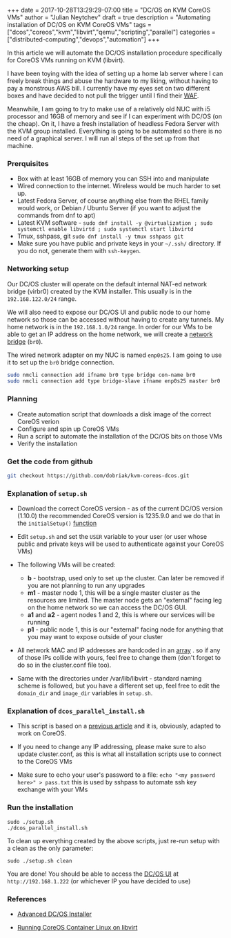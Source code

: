 +++
date = 2017-10-28T13:29:29-07:00
title = "DC/OS on KVM CoreOS VMs"
author = "Julian Neytchev"
draft = true
description = "Automating installation of DC/OS on KVM CoreOS VMs"
tags = ["dcos","coreos","kvm","libvirt","qemu","scripting","parallel"]
categories = ["distributed-computing","devops","automation"]
+++

In this article we will automate the DC/OS installation procedure specifically for CoreOS VMs running on KVM (libvirt).

<!--more-->

I have been toying with the idea of setting up a home lab server where I can freely break things and abuse the hardware to my liking, without having to pay a monstrous AWS bill. I currently have my eyes set on two different boxes and have decided to not pull the trigger until I find their [WAF](https://en.wikipedia.org/wiki/Wife_acceptance_factor). 

Meanwhile, I am going to try to make use of a relatively old NUC with i5 processor and 16GB of memory and see if I can experiment with DC/OS (on the cheap). On it, I have a fresh installation of headless Fedora Server with the KVM group installed. Everything is going to be automated so there is no need of a graphical server. I will run all steps of the set up from that machine.

### Prerquisites
* Box with at least 16GB of memory you can SSH into and manipulate
* Wired connection to the internet. Wireless would be much harder to set up.
* Latest Fedora Server, of course anything else from the RHEL family would work, or Debian / Ubuntu Server (if you want to adjust the commands from dnf to apt)
* Latest KVM software - ```sudo dnf install -y @virtualization ; sudo systemctl enable libvirtd ; sudo systemctl start libvirtd```
* Tmux, sshpass, git ```sudo dnf install -y tmux sshpass git```
* Make sure you have public and private keys in your ```~/.ssh/``` directory. If you do not, generate them with ```ssh-keygen```.

### Networking setup

Our DC/OS cluster will operate on the default internal NAT-ed network bridge (virbr0) created by the KVM installer. This usually is in the ```192.168.122.0/24``` range.

We will also need to expose our DC/OS UI and public node to our home network so those can be accessed without having to create any tunnels. 
My home network is in the ```192.168.1.0/24``` range. In order for our VMs to be able to get an IP address on the home network, we will create a [network bridge](https://fedoramagazine.org/build-network-bridge-fedora/) (```br0```).

The wired network adapter on my NUC is named ```enp0s25```. I am going to use it to set up the ```br0``` bridge connection.

``` bash
sudo nmcli connection add ifname br0 type bridge con-name br0
sudo nmcli connection add type bridge-slave ifname enp0s25 master br0
```

### Planning
* Create automation script that downloads a disk image of the correct CoreOS verion
* Configure and spin up CoreOS VMs
* Run a script to automate the installation of the DC/OS bits on those VMs
* Verify the installation


### Get the code from github

``` bash
git checkout https://github.com/dobriak/kvm-coreos-dcos.git
```

### Explanation of ```setup.sh```
* Download the correct CoreOS version - as of the current DC/OS version (1.10.0) the recommended CoreOS version is 1235.9.0 and we do that in the ```initialSetup()``` [function](https://github.com/dobriak/kvm-coreos-dcos/blob/a19e10fc6162c2ce9f8eefa417e3b66bfbdc8ddb/setup.sh#L9)

* Edit ```setup.sh``` and set the ```USER``` variable to your user (or user whose public and private keys will be used to authenticate against your CoreOS VMs)

* The following VMs will be created:
    * **b** - bootstrap, used only to set up the cluster. Can later be removed if you are not planning to run any upgrades
    * **m1** - master node 1, this will be a single master cluster as the resources are limited. The master node gets an "external" facing leg on the home network so we can access the DC/OS GUI.
    * **a1** and **a2** - agent nodes 1 and 2, this is where our services will be running
    * **p1** - public node 1, this is our "external" facing node for anything that you may want to expose outside of your cluster

* All network MAC and IP addresses are hardcoded in an [array](https://github.com/dobriak/kvm-coreos-dcos/blob/a19e10fc6162c2ce9f8eefa417e3b66bfbdc8ddb/setup.sh#L161) . so if any of those IPs collide with yours, feel free to change them (don't forget to do so in the cluster.conf file too).

* Same with the directories under /var/lib/libvirt - standard naming scheme is followed, but you have a different set up, feel free to edit the ```domain_dir``` and ```image_dir``` variables in ```setup.sh```.

### Explanation of ```dcos_parallel_install.sh```
* This script is based on a [previous article](https://dobriak.github.io/post/automated-advanced-dcos-installation/) and it is, obviously, adapted to work on CoreOS.

* If you need to change any IP addressing, please make sure to also update cluster.conf, as this is what all installation scripts use to connect to the CoreOS VMs

* Make sure to echo your user's password to a file: ```echo "<my password here>" > pass.txt``` this is used by sshpass to automate ssh key exchange with your VMs


### Run the installation

```
sudo ./setup.sh 
./dcos_parallel_install.sh
```

To clean up everything created by the above scripts, just re-run setup with a clean as the only parameter:

```
sudo ./setup.sh clean
```

You are done!
You should be able to access the [DC/OS UI](http://192.168.1.222) at ```http://192.168.1.222``` (or whichever IP you have decided to use)

### References
* [Advanced DC/OS Installer](https://docs.mesosphere.com/1.10/installing/custom/advanced/)

* [Running CoreOS Container Linux on libvirt](https://coreos.com/os/docs/latest/booting-with-libvirt.html)






























